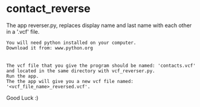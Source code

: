 # contact_reverse

The app reverser.py, replaces display name and last name with each other in a '.vcf' file.

    You will need python installed on your computer.
    Download it from: www.python.org
######
    The vcf file that you give the program should be named: 'contacts.vcf' and located in the same directory with vcf_reverser.py.
    Run the app.
    The the app will give you a new vcf file named: '<vcf_file_name>_reversed.vcf'.

Good Luck :)
